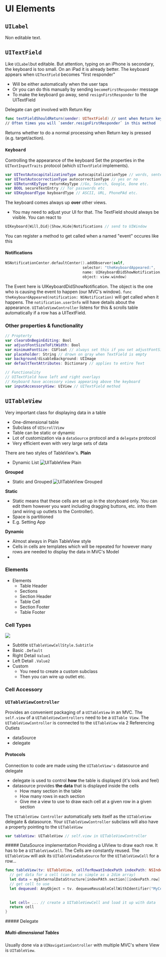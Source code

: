 # UI Elements
## `UILabel`
Non editable text.

## `UITextField`
Like `UILabel`but editable. But attention, typing on an iPhone is secondary, the keyboard is too small. On an iPad it is already better.
The keyboard appears when `UITextField` becomes "first responder"
* Will be either automatically when the user taps
* Or you can do this manually by sending `becomeFirstResponder` message
* To make the keyboard go away, send `resignFirstResponder` to the UITextField

Delegate can get involved with Return Key
```swift
func textFieldShouldReturn(sender: UITextField) // sent when Return key is pressed
// Often times you will `sender.resignFirstResponder` in this method
```
Returns whether to do a normal processing when Return key is pressed (e.g. target/action).

### `Keyboard`
Controlling the appearance of the keyboard
Set the properties in the `UITextInputTraits` protocol (which `UITextField` implements).
```swift
var UITextAutocapitalizatinoType autocapitalizationType // words, sentences etc.
var UITextAutocorrectionType autocorrectionType // yes or no
var UIReturnKEyType returnKeyType //Go, Search, Google, Done etc.
var BOOL secureTextEntry // for passwords etc
var UIKeyboardType keyboardType // ASCII, URL, PhonePAd etc.
```

The keyboard comes always up **over** other views.
* You may need to adjust your UI for that. The TextField should always be visible. You can react to
```swift
UIKeyboard{Will,Did}{Show,Hide}Notifications // send to UIWindow
```
You can register a method to get called when a named "event" occures like this
#### Notifications
```swift
NSNotificationCenter.defaultCenter().addObserver(self,
                                   selector: "theKeyboardAppeared:",
                                   name: UIKeyboardDidShowNotification,
                                   object: view.window)
```
The Event here is UIKeyboardDidShowNotification. The object is the one who is causing the event to happen (our MVC's window). `func theKeyboardAppeared(notification: NSNotification)` will get called when it happens. The `notification.userInfo` will have details about the appearance.
`UITableViewController` listens for this & scrolls table automatically if a row has a UITextField.

### Other properties & functionality
```swift
// Propterty
var clearsOnBeginEditing: Bool
var adjustFontSizeToFitWidth: Bool
var minimumFontSize: CGFloat // always set this if you set adjustFontSizeToFitWidth
var placeholder: String // drown on gray when TextField is empty
var background/disableBackground: UIImage
var defaultTextAttributes: Dictionary // applies to entire Text

// Functionality
// UITextField have left and right overlays
// Keyboard have accessory views appearing above the keyboard
var inputAccessoryView: UIView // UITextField method
```



## `UITableView`
Very important class for displaying data in a table
 * One-dimensional table
 * Subclass of `UIScrollView`
 * Table can be static or dynamic
 * Lot of customization via a `dataSource` protocol and a `delegate` protocol
 * Very efficient even with very large sets of data

There are two styles of TableView's.
**Plain**
* Dynamic List
![UITableView Plain](uitableview_plain.png)

**Grouped**
* Static and Grouped
![UITableView Grouped](uitableview_grouped.gif)

**Static**
* Static means that these cells are set up in the storyboard only. You can edit them however you want including dragging buttons, etc. into them (and wiring up outlets to the Controller). 
* Space is partitioned
* E.g. Setting App

**Dynamic**
* Almost always in Plain TableView style
* Cells in cells are templates which will be repeated for however many rows are needed to display the data in MVC's Model
* 

### Elements
* Elements
  * Table Header
  * Sections
  * Section Header
  * Table Cell
  * Section Footer
  * Table Footer

### Cell Types
![](uitablecell_types.png)
* Subtitle `UITableViewCellStyle.Subtitle`
* Basic `.Default`
* Right Detail `Value1`
* Left Detail `.Value2`
* Custom
  * You need to create a custom subclass
  * Then you can wire up outlet etc. 

### Cell Accessory

### `UITableViewController`
Provides an convenient packaging of a `UITableView` in an MVC. The `self.view` of a `UITableViewControllers` need to be a `UITable View`.
The `UITableViewController` is connected to the `UITableView` via 2 Referencing Outlets
* dataSource
* delegate

#### Protocols
Connection to code are made using the `UITableView's` datasource and delegate
* delegate is used to control **how** the table is displayed (it's look and feel)
* datasource provides **the data** that is displayed inside the cells
  * How many section in the table
  * How many rows in each section
  * Give me a view to use to draw each cell at a given row in a given section

The `UITableView Controller` automatically sets itself as the `UITableView` delegate & datasource. Your `UITableViewController` subclass will also have a property pointing to the `UITableView`
```swift
var tableView: UITableView // self.view in UITableViewController
```

##### DataSource implementation
Providing a UIView to draw each row. It has to be a `UITableViewCell`. The Cells are constantly reused. The `UITableView` will ask its `UITableViewDataSource` for the `UITableViewCell` for a row...
```swift
func tableView(tv: UITableView, cellforRowatIndexPath indexPath: NSIndexPath) -> UITableViewCell {
  // get data for a cell (can be as simple as a 2dim array)
  let data = myInternalDataStructure[indexPAth.section][indexPath.row]
  // get cell to use
  let dequeued: AnyObject = tv. dequeueReusableCellWithIdentifier("MyCell", forIndexPath: indexPath)
  
  
  let cell= ... // create a UITableViewCell and load it up with data
  return cell
}

```

##### Delegate




##### Multi-dimensional Tables
Usually done via a `UINavigationController` with multiple MVC's where View is `UITableView`.

